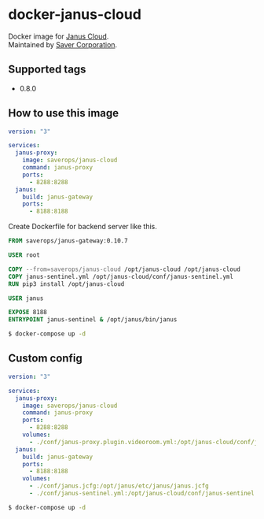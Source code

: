# docker-janus-cloud

Docker image for [Janus Cloud](https://github.com/OpenSight/janus-cloud).  
Maintained by [Saver Corporation](https://github.com/savercorp/docker-janus-cloud).

## Supported tags

- 0.8.0

## How to use this image

```yaml
version: "3"

services:
  janus-proxy:
    image: saverops/janus-cloud
    command: janus-proxy
    ports:
      - 8288:8288
  janus:
    build: janus-gateway
    ports:
      - 8188:8188
```

Create Dockerfile for backend server like this.

```Dockerfile
FROM saverops/janus-gateway:0.10.7

USER root

COPY --from=saverops/janus-cloud /opt/janus-cloud /opt/janus-cloud
COPY janus-sentinel.yml /opt/janus-cloud/conf/janus-sentinel.yml
RUN pip3 install /opt/janus-cloud

USER janus

EXPOSE 8188
ENTRYPOINT janus-sentinel & /opt/janus/bin/janus
```

```bash
$ docker-compose up -d
```

## Custom config

```yaml
version: "3"

services:
  janus-proxy:
    image: saverops/janus-cloud
    command: janus-proxy
    ports:
      - 8288:8288
    volumes:
      - ./conf/janus-proxy.plugin.videoroom.yml:/opt/janus-cloud/conf/janus-proxy.plugin.videoroom.yml
  janus:
    build: janus-gateway
    ports:
      - 8188:8188
    volumes:
      - ./conf/janus.jcfg:/opt/janus/etc/janus/janus.jcfg
      - ./conf/janus-sentinel.yml:/opt/janus-cloud/conf/janus-sentinel.yml
```

```bash
$ docker-compose up -d
```

